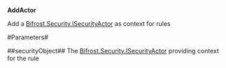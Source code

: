 **AddActor**

Add a [Bifrost.Security.ISecurityActor](Bifrost.Security.ISecurityActor) as context for rules

#Parameters#


##securityObject##
The [Bifrost.Security.ISecurityActor](Bifrost.Security.ISecurityActor) providing context for the rule
